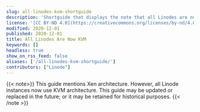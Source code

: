 ```yaml
---
slug: all-linodes-kvm-shortguide
description: 'Shortguide that displays the note that all Linodes are now KVM.'
license: '[CC BY-ND 4.0](https://creativecommons.org/licenses/by-nd/4.0)'
modified: 2020-12-01
published: 2020-12-01
title: All Linodes Are Now KVM
keywords: []
headless: true
show_on_rss_feed: false
aliases: ['/all-linodes-kvm-shortguide/']
contributors: ["Linode"]
---
```


{{< note>}}
This guide mentions Xen architecture. However, all Linode instances now use KVM architecture. This guide may be updated or replaced in the future; or it may be retained for historical purposes.
{{< /note >}}